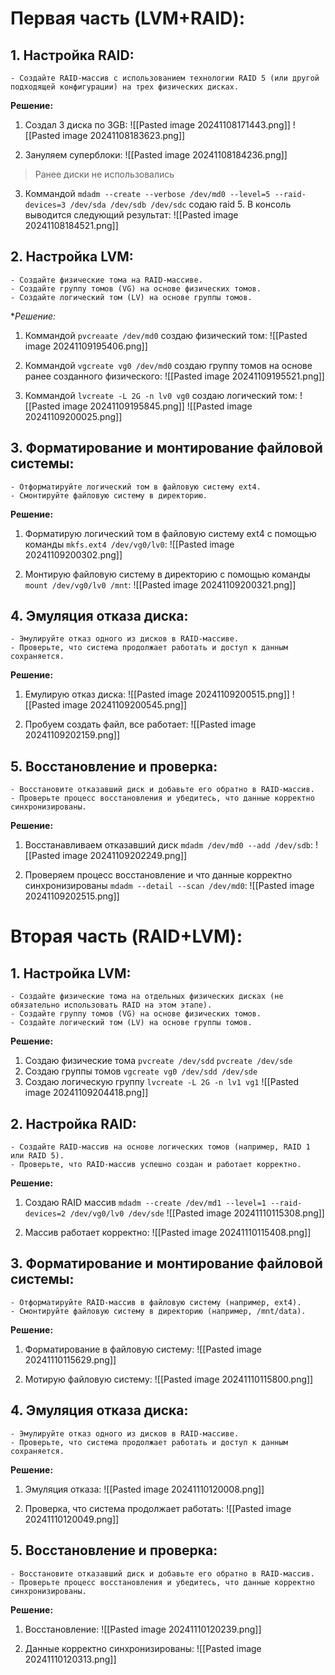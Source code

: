 # Первая часть (LVM+RAID):

## 1. **Настройка RAID:**
    - Создайте RAID-массив с использованием технологии RAID 5 (или другой подходящей конфигурации) на трех физических дисках.

**Решение:**

1. Создал 3 диска по 3GB:
![[Pasted image 20241108171443.png]]
![[Pasted image 20241108183623.png]]

2. Зануляем суперблоки:
![[Pasted image 20241108184236.png]]

> Ранее диски не использовались

3. Коммандой `mdadm --create --verbose /dev/md0 --level=5 --raid-devices=3 /dev/sda /dev/sdb /dev/sdc` содаю raid 5. В консоль выводится следующий результат:
   ![[Pasted image 20241108184521.png]]
## 2. **Настройка LVM:**
    - Создайте физические тома на RAID-массиве.
    - Создайте группу томов (VG) на основе физических томов.
    - Создайте логический том (LV) на основе группы томов.

**Решение:*

1. Коммандой `pvcreaate /dev/md0` создаю физический том:
![[Pasted image 20241109195406.png]]

2. Коммандой `vgcreate vg0 /dev/md0` создаю группу томов на основе ранее созданного физического:
![[Pasted image 20241109195521.png]]

3. Коммандой `lvcreate -L 2G -n lv0 vg0` создаю логический том:
 ![[Pasted image 20241109195845.png]]
![[Pasted image 20241109200025.png]]

## 3. **Форматирование и монтирование файловой системы:**
    - Отформатируйте логический том в файловую систему ext4.
    - Смонтируйте файловую систему в директорию.

**Решение:**

1. Форматирую логический том в файловую систему ext4 с помощью команды `mkfs.ext4 /dev/vg0/lv0`:
![[Pasted image 20241109200302.png]]

3. Монтирую файловую систему в директорию с помощью команды `mount /dev/vg0/lv0 /mnt`:
![[Pasted image 20241109200321.png]]

## 4. **Эмуляция отказа диска:**
    - Эмулируйте отказ одного из дисков в RAID-массиве.
    - Проверьте, что система продолжает работать и доступ к данным сохраняется.

**Решение:**

1. Емулирую отказ диска:
![[Pasted image 20241109200515.png]]
![[Pasted image 20241109200545.png]]

2. Пробуем создать файл, все работает:
![[Pasted image 20241109202159.png]]
## 5. **Восстановление и проверка:**
    - Восстановите отказавший диск и добавьте его обратно в RAID-массив.
    - Проверьте процесс восстановления и убедитесь, что данные корректно синхронизированы.

**Решение:**

1. Восстанавливаем отказавший диск `mdadm /dev/md0 --add /dev/sdb`:
![[Pasted image 20241109202249.png]]

2. Проверяем процесс восстановление и что данные корректно синхронизированы `mdadm --detail --scan /dev/md0`:
![[Pasted image 20241109202515.png]]

# Вторая часть (RAID+LVM):

## 1. **Настройка LVM:**
    - Создайте физические тома на отдельных физических дисках (не обязательно использовать RAID на этом этапе).
    - Создайте группу томов (VG) на основе физических томов.
    - Создайте логический том (LV) на основе группы томов.

**Решение:**

1. Создаю физические тома `pvcreate /dev/sdd` `pvcreate /dev/sde` 
2. Создаю группы томов `vgcreate vg0 /dev/sdd /dev/sde`
3. Создаю логическую группу `lvcreate -L 2G -n lv1 vg1`
![[Pasted image 20241109204418.png]]
## 2. **Настройка RAID:**
    - Создайте RAID-массив на основе логических томов (например, RAID 1 или RAID 5).
    - Проверьте, что RAID-массив успешно создан и работает корректно.

**Решение:**

1. Создаю RAID массив `mdadm --create /dev/md1 --level=1 --raid-devices=2 /dev/vg0/lv0 /dev/sde`
![[Pasted image 20241110115308.png]]

2. Массив работает корректно:
![[Pasted image 20241110115408.png]]

## 3. **Форматирование и монтирование файловой системы:**
    - Отформатируйте RAID-массив в файловую систему (например, ext4).
    - Смонтируйте файловую систему в директорию (например, /mnt/data).

**Решение:**

1. Форматирование в файловую систему:
![[Pasted image 20241110115629.png]]

2. Мотирую файловую систему:
 ![[Pasted image 20241110115800.png]]

## 4. **Эмуляция отказа диска:**
    - Эмулируйте отказ одного из дисков в RAID-массиве.
    - Проверьте, что система продолжает работать и доступ к данным сохраняется.

**Решение:**

1. Эмуляция отказа:
![[Pasted image 20241110120008.png]]

2. Проверка, что система продолжает работать:
![[Pasted image 20241110120049.png]]

## 5. **Восстановление и проверка:**
    - Восстановите отказавший диск и добавьте его обратно в RAID-массив.
    - Проверьте процесс восстановления и убедитесь, что данные корректно синхронизированы.

**Решение:**

1. Восстановление:
![[Pasted image 20241110120239.png]]

2. Данные корректно синхронизированы:
![[Pasted image 20241110120313.png]]